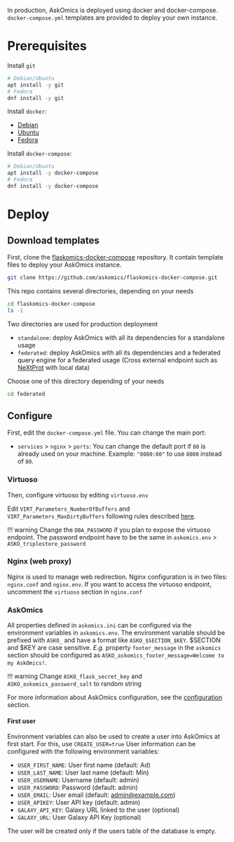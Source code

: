 In production, AskOmics is deployed using docker and docker-compose. `docker-compose.yml` templates are provided to deploy your own instance.

# Prerequisites

Install `git`

```bash
# Debian/Ubuntu
apt install -y git
# Fedora
dnf install -y git
```

Install `docker`:

- [Debian](https://docs.docker.com/install/linux/docker-ce/debian/)
- [Ubuntu](https://docs.docker.com/install/linux/docker-ce/ubuntu/)
- [Fedora](https://docs.docker.com/install/linux/docker-ce/fedora/)

Install `docker-compose`:

```bash
# Debian/Ubuntu
apt install -y docker-compose
# Fedora
dnf install -y docker-compose
```

# Deploy

## Download templates

First, clone the [flaskomics-docker-compose](https://github.com/askomics/flaskomics-docker-compose) repository. It contain template files to deploy your AskOmics instance.


```bash
git clone https://github.com/askomics/flaskomics-docker-compose.git
```

This repo contains several directories, depending on your needs

```bash
cd flaskomics-docker-compose
ls -1
```

Two directories are used for production deployment

- `standalone`: deploy AskOmics with all its dependencies for a standalone usage
- `federated`: deploy AskOmics with all its dependencies and a federated query engine for a federated usage (Cross external endpoint such as [NeXtProt](https://sparql.nextprot.org) with local data)

Choose one of this directory depending of your needs

```bash
cd federated
```
## Configure

First, edit the `docker-compose.yml` file. You can change the main port:

- `services` > `nginx` > `ports`: You can change the default port if `80` is already used on your machine. Example: `"8080:80"` to use `8080` instead of `80`.

### Virtuoso

Then, configure virtuoso by editing `virtuoso.env`

Edit `VIRT_Parameters_NumberOfBuffers` and `VIRT_Parameters_MaxDirtyBuffers` following rules described [here](https://github.com/askomics/flaskomics-docker-compose#configure-virtuoso).

!!! warning
    Change the `DBA_PASSWORD` if you plan to expose the virtuoso endpoint. The password endpoint have to be the same in `askomics.env` > `ASKO_triplestore_password`

### Nginx (web proxy)

Nginx is used to manage web redirection. Nginx configuration is in two files: `nginx.conf` and `nginx.env`. If you want to access the virtuoso endpoint, uncomment the `virtuoso` section in `nginx.conf`


### AskOmics

All properties defined in `askomics.ini` can be configured via the environment variables in `askomics.env`. The environment variable should be prefixed with `ASKO_` and have a format like `ASKO_$SECTION_$KEY`. $SECTION and $KEY are case sensitive. *E.g.* property `footer_message` in the `askomics` section should be configured as `ASKO_askomics_footer_message=Welcome to my AskOmics!`.

!!! warning
    Change `ASKO_flask_secret_key` and `ASKO_askomics_password_salt` to random string

For more information about AskOmics configuration, see the [configuration](configure.md) section.

#### First user

Environment variables can also be used to create a user into AskOmics at first start. For this, use `CREATE_USER=true` User information can be configured with the following environment variables:

- `USER_FIRST_NAME`: User first name (default: Ad)
- `USER_LAST_NAME`: User last name (default: Min)
- `USER_USERNAME`: Username (default: admin)
- `USER_PASSWORD`: Password (default: admin)
- `USER_EMAIL`: User email (default: admin@example.com)
- `USER_APIKEY`: User API key (default: admin)
- `GALAXY_API_KEY`: Galaxy URL linked to the user (optional)
- `GALAXY_URL`: User Galaxy API Key (optional)

The user will be created only if the users table of the database is empty.

